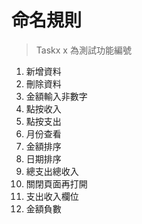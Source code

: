 # 命名規則
> Taskx
x 為測試功能編號
1. 新增資料
2. 刪除資料
3. 金額輸入非數字
4. 點按收入
5. 點按支出
6. 月份查看
7. 金額排序
8. 日期排序
9. 總支出總收入
10. 關閉頁面再打開
11. 支出收入欄位
12. 金額負數